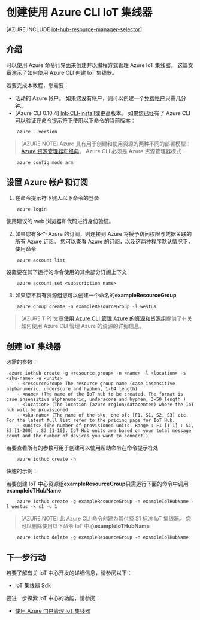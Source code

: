 <properties
    pageTitle="创建使用 Azure CLI IoT 中心 |Microsoft Azure"
    description="按照这篇文章，以创建使用 Azure 命令行界面 IoT 集线器。"
    services="iot-hub"
    documentationCenter=".net"
    authors="BeatriceOltean"
    manager="timlt"
    editor=""/>

<tags
     ms.service="iot-hub"
     ms.devlang="multiple"
     ms.topic="article"
     ms.tgt_pltfrm="na"
     ms.workload="na"
     ms.date="09/21/2016"
     ms.author="boltean"/>

# <a name="create-an-iot-hub-using-azure-cli"></a>创建使用 Azure CLI IoT 集线器

[AZURE.INCLUDE [iot-hub-resource-manager-selector](../../includes/iot-hub-resource-manager-selector.md)]

## <a name="introduction"></a>介绍

可以使用 Azure 命令行界面来创建并以编程方式管理 Azure IoT 集线器。 这篇文章演示了如何使用 Azure CLI 创建 IoT 集线器。

若要完成本教程，您需要︰

- 活动的 Azure 帐户。 如果您没有帐户，则可以创建一个[免费帐户][lnk-free-trial]只需几分钟。
- [Azure CLI 0.10.4] [lnk-CLI-install]或更高版本。 如果您已经有了 Azure CLI 可以验证在命令提示符下使用以下命令的当前版本︰
```
    azure --version
```

> [AZURE.NOTE] Azure 具有用于创建和使用资源的两种不同的部署模型︰ [Azure 资源管理器和经典](../resource-manager-deployment-model.md)。 Azure CLI 必须是 Azure 资源管理器模式︰
```
    azure config mode arm
```

## <a name="set-your-azure-account-and-subscription"></a>设置 Azure 帐户和订阅 

1. 在命令提示符下键入以下命令的登录
```
    azure login
```
使用建议的 web 浏览器和代码进行身份验证。

2. 如果您有多个 Azure 的订阅，则连接到 Azure 将授予访问权限与凭据关联的所有 Azure 订阅。 您可以查看 Azure 的订阅，以及这两种程序默认情况下，使用命令
```
    azure account list 
```

设置要在其下运行的命令使用的其余部分订阅上下文

```
    azure account set <subscription name>
```

3. 如果您不具有资源组您可以创建一个命名的**exampleResourceGroup** 
```
    azure group create -n exampleResourceGroup -l westus
```

> [AZURE.TIP] 文章[使用 Azure CLI 管理 Azure 的资源和资源组][lnk-CLI-arm]提供了有关如何使用 Azure CLI 管理 Azure 的资源的详细信息。 


## <a name="create-an-iot-hub"></a>创建 IoT 集线器

必需的参数︰

```
 azure iothub create -g <resource-group> -n <name> -l <location> -s <sku-name> -u <units>  
    - <resourceGroup> The resource group name (case insensitive alphanumeric, underscore and hyphen, 1-64 length)
    - <name> (The name of the IoT hub to be created. The format is case insensitive alphanumeric, underscore and hyphen, 3-50 length )
    - <location> (The location (azure region/datacenter) where the IoT hub will be provisioned.
    - <sku-name> (The name of the sku, one of: [F1, S1, S2, S3] etc. For the latest full list refer to the pricing page for IoT Hub.
    - <units> (The number of provisioned units. Range : F1 [1-1] : S1, S2 [1-200] : S3 [1-10]. IoT Hub units are based on your total message count and the number of devices you want to connect.)
```
若要查看所有的参数可用于创建可以使用帮助命令在命令提示符处
```
    azure iothub create -h 
```
快速的示例︰

 若要创建 IoT 中心资源组**exampleResourceGroup**只需运行下面的命令中调用**exampleIoTHubName**
```
    azure iothub create -g exampleResourceGroup -n exampleIoTHubName -l westus -k s1 -u 1
```

> [AZURE.NOTE] 此 Azure CLI 命令创建为其付费 S1 标准 IoT 集线器。 您可以删除使用以下命令 IoT 中心**exampleIoTHubName** 
```
    azure iothub delete -g exampleResourceGroup -n exampleIoTHubName
```


## <a name="next-steps"></a>下一步行动
若要了解有关 IoT 中心开发的详细信息，请参阅以下︰
- [IoT 集线器 Sdk][lnk-sdks]

要进一步探索 IoT 中心的功能，请参阅︰

- [使用 Azure 门户管理 IoT 集线器][lnk-portal]

<!-- Links -->
[lnk-free-trial]: https://azure.microsoft.com/pricing/free-trial/
[lnk-azure-portal]: https://portal.azure.com/
[lnk-status]: https://azure.microsoft.com/status/
[lnk-CLI-install]: ../xplat-cli-install.md
[lnk-rest-api]: https://msdn.microsoft.com/library/mt589014.aspx
[lnk-CLI-arm]: ../xplat-cli-azure-resource-manager.md

[lnk-sdks]: iot-hub-devguide-sdks.md
[lnk-portal]: iot-hub-create-through-portal.md 
